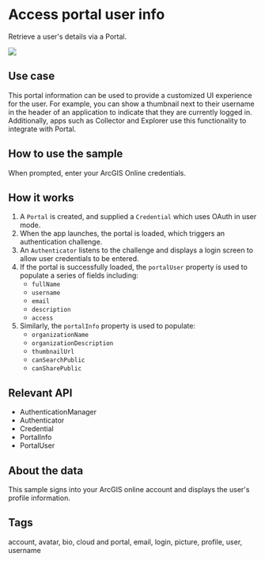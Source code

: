# Access portal user info

Retrieve a user's details via a Portal.

![](screenshot.png)

## Use case

This portal information can be used to provide a customized UI experience for the user. For example, you can show a thumbnail next to their username in the header of an application to indicate that they are currently logged in. Additionally, apps such as Collector and Explorer use this functionality to integrate with Portal.

## How to use the sample

When prompted, enter your ArcGIS Online credentials.

## How it works

1. A `Portal` is created, and supplied a `Credential` which uses OAuth in user mode.
2. When the app launches, the portal is loaded, which triggers an authentication challenge.
3. An `Authenticator` listens to the challenge and displays a login screen to allow user credentials to be entered.
4. If the portal is successfully loaded, the `portalUser` property is used to populate a series of fields including:
    - `fullName`
    - `username`
    - `email`
    - `description`
    - `access`
5. Similarly, the `portalInfo` property is used to populate:
    - `organizationName`
    - `organizationDescription`
    - `thumbnailUrl`
    - `canSearchPublic`
    - `canSharePublic`

## Relevant API

* AuthenticationManager
* Authenticator
* Credential
* PortalInfo
* PortalUser

## About the data

This sample signs into your ArcGIS online account and displays the user's profile information.

## Tags

account, avatar, bio, cloud and portal, email, login, picture, profile, user, username
